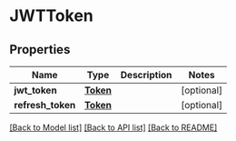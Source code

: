 # JWTToken

## Properties
Name | Type | Description | Notes
------------ | ------------- | ------------- | -------------
**jwt_token** | [**Token**](Token.md) |  | [optional] 
**refresh_token** | [**Token**](Token.md) |  | [optional] 

[[Back to Model list]](../README.md#documentation-for-models) [[Back to API list]](../README.md#documentation-for-api-endpoints) [[Back to README]](../README.md)

